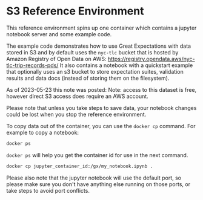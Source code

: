 # S3 Reference Environment

This reference environment spins up one container which contains a jupyter notebook server and some example code.

The example code demonstrates how to use Great Expectations with data stored in S3 and by default uses the `nyc-tlc` bucket that is hosted by Amazon Registry of Open Data on AWS: https://registry.opendata.aws/nyc-tlc-trip-records-pds/  It also contains a notebook with a quickstart example that optionally uses an s3 bucket to store expectation suites, validation results and data docs (instead of storing them on the filesystem).


As of 2023-05-23 this note was posted: Note: access to this dataset is free, however direct S3 access does require an AWS account.

Please note that unless you take steps to save data, your notebook changes could be lost when you stop the reference environment.

To copy data out of the container, you can use the `docker cp` command. For example to copy a notebook:

```bash
docker ps
```

`docker ps` will help you get the container id for use in the next command.

```bash
docker cp jupyter_container_id:/gx/my_notebook.ipynb .
```

Please also note that the jupyter notebook will use the default port, so please make sure you don't have anything else running on those ports, or take steps to avoid port conflicts.
